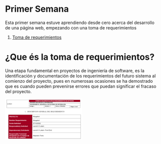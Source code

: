 # Primer Semana

<p>Esta primer semana estuve aprendiendo desde cero acerca del desarrollo de una página web, empezando con una toma de requerimientos</p>

1. [Toma de requerimientos](https://github.com/IIDarkTexII/Practicas-Front-End/blob/main/Semana%201%20-%20Aprendiendo%20lo%20basico/1.-Toma%20de%20Requerimientos.pdf)

<h1> ¿Que és la toma de requerimientos?</h1>
<p> Una etapa fundamental en proyectos de ingeniería de software, es la identificación y documentación de los requerimientos del futuro sistema al comienzo del proyecto, pues en numerosas ocasiones se ha demostrado que es cuando pueden prevenirse errores que puedan significar el fracaso del proyecto. </p>

<img src="https://github.com/IIDarkTexII/Practicas-Front-End/blob/main/Semana%201%20-%20Aprendiendo%20lo%20basico/IMG/Toma%20de%20requerimientos.png" width="50%" border-radius="20%">
